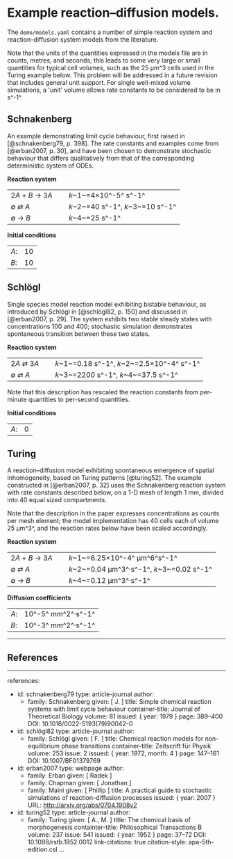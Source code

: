 # Example reaction–diffusion models.

The `demo/models.yaml` contains a number of simple reaction system and reaction–diffusion
system models from the literature.

Note that the units of the quantities expressed in the models file are in counts, metres,
and seconds; this leads to some very large or small quantities for typical cell volumes,
such as the 25 µm^3 cells used in the Turing example below. This problem will be
addressed in a future revision that includes general unit support. For single well-mixed
volume simulations, a 'unit' volume allows rate constants to be considered to be in s^-1^.


## Schnakenberg

An example demonstrating limit cycle behaviour, first raised in [@schnakenberg79, p. 398].
The rate constants and examples come from [@erban2007, p. 30], and have been chosen to
demonstrate stochastic behaviour that differs qualitatively from that of the corresponding
deterministic system of ODEs.

**Reaction system**

|                  |                                            |
|------------------|--------------------------------------------|
|2*A* + *B* → 3*A* | &#x2001; *k*~1~=4×10^-5^ s^-1^             |
|∅ ⇄ *A*           | &#x2001; *k*~2~=40 s^-1^,  *k*~3~=10 s^-1^ |
|∅ → *B*           | &#x2001; *k*~4~=25 s^-1^                   |

**Initial conditions**

|     |    |
|-----|----|
|*A*: | 10 |
|*B*: | 10 |

## Schlögl

Single species model reaction model exhibiting bistable behaviour, as introduced by
Schlögl in [@schlögl82, p. 150] and discussed in [@erban2007, p. 29]. The system
exhibits two stable steady states with concentrations 100 and 400; stochastic
simulation demonstrates spontaneous transition between these two states.

**Reaction system**

|            |                                                     |
|------------|-----------------------------------------------------|
|2*A* ⇄ 3*A* | &#x2001; *k*~1~=0.18 s^-1^, *k*~2~=2.5×10^-4^ s^-1^ |
|∅ ⇄ *A*     | &#x2001; *k*~3~=2200 s^-1^, *k*~4~=37.5 s^-1^       |

Note that this description has rescaled the reaction constants from per-minute
quantities to per-second quantities.

**Initial conditions**

|     |  |
|-----|--|
|*A*: | 0|

## Turing

A reaction–diffusion model exhibiting spontaneous emergence of spatial inhomogeneity,
based on Turing patterns [@turing52]. The example constructed in [@erban2007, p. 32]
uses the Schnakenberg reaction system with rate constants described below, on a
1-D mesh of length 1 mm, divided into 40 equal sized compartments.

Note that the description in the paper expresses concentrations as counts per
mesh element; the model implementation has 40 cells each of volume 25 µm^3^,
and the reaction rates below have been scaled accordingly.

**Reaction system**

|                  |                                                      |
|------------------|------------------------------------------------------|
|2*A* + *B* → 3*A* | &#x2001; *k*~1~=6.25×10^-4^ µm^6^s^-1^               |
|∅ ⇄ *A*           | &#x2001; *k*~2~=0.04 µm^3^·s^-1^,  *k*~3~=0.02 s^-1^ |
|∅ → *B*           | &#x2001; *k*~4~=0.12 µm^3^·s^-1^                     |


**Diffusion coefficients**

|     |                    |
|-----|--------------------|
|*A*: | 10^-5^ mm^2^·s^-1^ |
|*B*: | 10^-3^ mm^2^·s^-1^ |



-----

## References

---
references:
- id: schnakenberg79
  type: article-journal
  author:
  - family: Schnakenberg
    given: [ J. ]
  title: Simple chemical reaction systems with limit cycle behaviour
  container-title: Journal of Theoretical Biology
  volume: 81
  issued: { year: 1979 }
  page: 389–400
  DOI: 10.1016/0022-5193(79)90042-0
- id: schlögl82
  type: article-journal
  author:
  - family: Schlögl
    given: [ F. ]
  title: Chemical reaction models for non-equilibrium phase transitions
  container-title: Zeitscrift für Physik
  volume: 253
  issue: 2
  issued: { year: 1972, month: 4 }
  page: 147–161
  DOI: 10.1007/BF01379769
- id: erban2007
  type: webpage
  author:
  - family: Erban
    given: [ Radek ]
  - family: Chapman
    given: [ Jonathan ]
  - family: Maini
    given: [ Phillip ]
  title: A practical guide to stochastic simulations of reaction–diffusion processes
  issued: { year: 2007 }
  URL: http://arxiv.org/abs/0704.1908v2
- id: turing52
  type: article-journal
  author:
  - family: Turing
    given: [ A., M. ]
  title: The chemical basis of morphogenesis
  containter-title: Philosophical Transactions B
  volume: 237
  issue: 541
  issued: { year: 1952 }
  page: 37–72
  DOI: 10.1098/rstb.1952.0012
link-citations: true
citation-style: apa-5th-edition.csl
...

